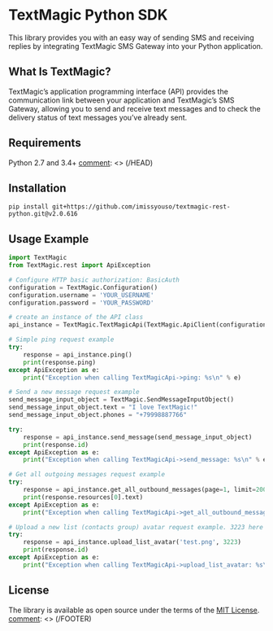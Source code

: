 [comment]: <> (HEAD)
# TextMagic Python SDK
This library provides you with an easy way of sending SMS and receiving replies by integrating TextMagic SMS Gateway into your Python application.

## What Is TextMagic?
TextMagic’s application programming interface (API) provides the communication link between your application and TextMagic’s SMS Gateway, allowing you to send and receive text messages and to check the delivery status of text messages you’ve already sent.


## Requirements
Python 2.7 and 3.4+
[comment]: <> (/HEAD)
## Installation

```shell
pip install git+https://github.com/imissyouso/textmagic-rest-python.git@v2.0.616
```

## Usage Example

```python
import TextMagic
from TextMagic.rest import ApiException

# Configure HTTP basic authorization: BasicAuth
configuration = TextMagic.Configuration()
configuration.username = 'YOUR_USERNAME'
configuration.password = 'YOUR_PASSWORD'

# create an instance of the API class
api_instance = TextMagic.TextMagicApi(TextMagic.ApiClient(configuration))

# Simple ping request example
try:
    response = api_instance.ping()
    print(response.ping)
except ApiException as e:
    print("Exception when calling TextMagicApi->ping: %s\n" % e)

# Send a new message request example
send_message_input_object = TextMagic.SendMessageInputObject()
send_message_input_object.text = "I love TextMagic!"
send_message_input_object.phones = "+79998887766"

try:
    response = api_instance.send_message(send_message_input_object)
    print(response.id)
except ApiException as e:
    print("Exception when calling TextMagicApi->send_message: %s\n" % e)

# Get all outgoing messages request example
try:
    response = api_instance.get_all_outbound_messages(page=1, limit=200)
    print(response.resources[0].text)
except ApiException as e:
    print("Exception when calling TextMagicApi->get_all_outbound_messages: %s\n" % e)

# Upload a new list (contacts group) avatar request example. 3223 here is a test list id
try:
    response = api_instance.upload_list_avatar('test.png', 3223)
    print(response.id)
except ApiException as e:
    print("Exception when calling TextMagicApi->upload_list_avatar: %s\n" % e)

```
[comment]: <> (FOOTER)
## License
The library is available as open source under the terms of the [MIT License](http://opensource.org/licenses/MIT).
[comment]: <> (/FOOTER)